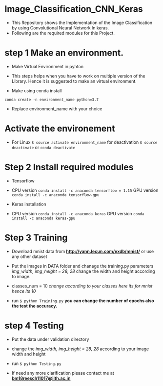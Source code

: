# Image_Classification_CNN_Keras

* This Repository shows the Implementation of the Image Classification by using Convolutional Neural Network In keras.
* Following are the required modules for this Project.

# step 1 Make an environment.

* Make Virtual Environment in pyhton

* This steps helps when you have to work on multiple version of the Library. Hence it is suggested to make an virtual environment.

* Make using conda install

`conda create -n environment_name python=3.7`

* Replace environment_name with your choice

# Activate the environement

* For Linux
`$ source activate environment_name`  for deactivation `$ source deactivate` or `conda deactivate`

# Step 2 Install required modules

* Tensorflow

* CPU version `conda install -c anaconda tensorflow = 1.15` GPU version  `conda install -c anaconda tensorflow-gpu`

* Keras installation

* CPU version `conda install -c anaconda keras` GPU version  `conda install -c anaconda keras-gpu`

# Step 3 Training

* Download mnist data from **http://yann.lecun.com/exdb/mnist/** or use any other dataset
* Put the images in DATA folder and chanage the training.py parameters *img_width, img_height = 28, 28* change the width and height according to image.

* classes_num = 10 *change according to your classes here its for mnist hence its 10*
* run `$ python Training.py` **you can change the number of epochs also the test the accuracy.**

# step 4 Testing
* Put the data under validation directory
* change the *img_width, img_height = 28, 28* according to your image width and height
* run `$ python Testing.py`

* If need any more clarification please contact me at **bm18reesch11017@iith.ac.in**


